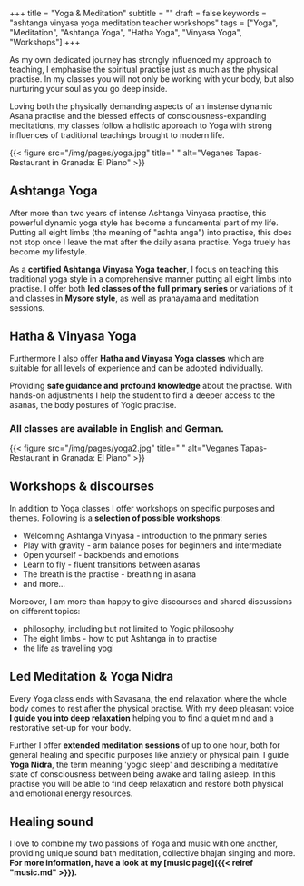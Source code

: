 +++
title = "Yoga & Meditation"
subtitle = ""
draft = false
keywords = "ashtanga vinyasa yoga meditation teacher workshops"
tags = ["Yoga", "Meditation", "Ashtanga Yoga", "Hatha Yoga", "Vinyasa Yoga", "Workshops"]
+++

As my own dedicated journey has strongly influenced my approach to teaching, I emphasise the spiritual practise just as much as the physical practise. In my classes you will not only be working with your body, but also nurturing your soul as you go deep inside.

Loving both the physically demanding aspects of an instense dynamic Asana practise and the blessed effects of consciousness-expanding meditations, my classes follow a holistic approach to Yoga with strong influences of traditional teachings brought to modern life.

{{< figure src="/img/pages/yoga.jpg" title=" "
alt="Veganes Tapas-Restaurant in Granada: El Piano" >}}

## Ashtanga Yoga 

After more than two years of intense Ashtanga Vinyasa practise, this powerful dynamic yoga style has become a fundamental part of my life. Putting all eight limbs (the meaning of "ashta anga") into practise, this does not stop once I leave the mat after the daily asana practise. Yoga truely has become my lifestyle.

As a **certified Ashtanga Vinyasa Yoga teacher**, I focus on teaching this traditional yoga style in a comprehensive manner putting all eight limbs into practise. I offer both **led classes of the full primary series** or variations of it and classes in **Mysore style**, as well as pranayama and meditation sessions.


## Hatha & Vinyasa Yoga

Furthermore I also offer **Hatha and Vinyasa Yoga classes** which are suitable for all levels of experience and can be adopted individually.

Providing **safe guidance and profound knowledge** about the practise. With hands-on adjustments I help the student to find a deeper access to the asanas, the body postures of Yogic practise.

### All classes are available in English and German.

{{< figure src="/img/pages/yoga2.jpg" title=" "
alt="Veganes Tapas-Restaurant in Granada: El Piano" >}}

## Workshops & discourses

In addition to Yoga classes I offer workshops on specific purposes and themes. Following is a **selection of possible workshops**:

+ Welcoming Ashtanga Vinyasa - introduction to the primary series
+ Play with gravity - arm balance poses for beginners and intermediate
+ Open yourself - backbends and emotions
+ Learn to fly - fluent transitions between asanas
+ The breath is the practise - breathing in asana
+ and more...

Moreover, I am more than happy to give discourses and shared discussions on different topics:

+ philosophy, including but not limited to Yogic philosophy
+ The eight limbs - how to put Ashtanga in to practise
+ the life as travelling yogi

## Led Meditation & Yoga Nidra

Every Yoga class ends with Savasana, the end relaxation where the whole body comes to rest after the physical practise. With my deep pleasant voice **I guide you into deep relaxation** helping you to find a quiet mind and a restorative set-up for your body.

Further I offer **extended meditation sessions** of up to one hour, both for general healing and specific purposes like anxiety or physical pain.  I guide **Yoga Nidra**, the term meaning 'yogic sleep' and describing a meditative state of consciousness between being awake and falling asleep. In this practise you will be able to find deep relaxation and restore both physical and emotional energy resources.

## Healing sound

I love to combine my two passions of Yoga and music with one another, providing unique sound bath meditation, collective bhajan singing and more. **For more information, have a look at my [music page]({{< relref "music.md" >}}).**